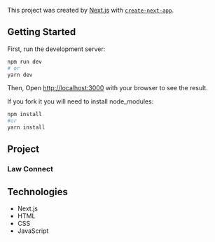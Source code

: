 This project was created by [Next.js](https://nextjs.org/) with [`create-next-app`](https://github.com/vercel/next.js/tree/canary/packages/create-next-app).

## Getting Started

First, run the development server:

```bash
npm run dev
# or
yarn dev
```

Then, Open [http://localhost:3000](http://localhost:3000) with your browser to see the result.

If you fork it you will need to install node_modules:

```bash
npm install
#or
yarn install
```

## Project

### Law Connect

## Technologies

- Next.js
- HTML
- CSS
- JavaScript
